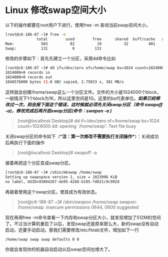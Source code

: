 # Linux 修改swap空间大小

以下的操作都要在root用户下进行，使用free -m 查询当前swap空间大小。

```bash
[root@c6-186-87 ~]# free -m
              total        used        free      shared  buff/cache   available
Mem:            503          82          19          32         401         362
Swap:           131           0         131
```

修改的步骤如下：首先先建立一个分区，采用dd命令比如

```bash
[root@c6-186-87 ~]# dd if=/dev/zero of=/home/swap bs=1024 count=1024000
1024000+0 records in
1024000+0 records out
1048576000 bytes (1.0 GB) copied, 2.75033 s, 381 MB/s
```

这样就会创建/home/swap这么一个分区文件。文件的大小是1024000个block，一般情况下1个block为1K，所以这里空间是1G。这里的bs代表单位。***如果已经修改过一次，则会报下面这个错误，这时候就必须先关闭swap分区（命令 swapoff -a)，修改完成后再开启swap分区(命令：swapon -a )***

> [root@localhost Desktop]# dd if=/dev/zero of=/home/swap bs=1024 count=1024000
> dd: opening `/home/swap': Text file busy

关闭swap分区的命令如下（***注：第一次修改不需要执行关闭操作\***）：关闭成功后再执行下面的操作

> [root@localhost Desktop]# swapoff -a 

接着再把这个分区变成swap分区。

```bash
[root@c6-186-87 ~]# /sbin/mkswap /home/swap
Setting up swapspace version 1, size = 1023996 KiB
no label, UUID=93894267-de95-42b8-b105-7d821c9c992d
```

再接着使用这个swap分区。使其成为有效状态。

> [root@c6-186-87 ~]#  /sbin/swapon /home/swap
> swapon: /home/swap: insecure permissions 0644, 0600 suggested

现在再用free -m命令查看一下内存和swap分区大小，就发现增加了512M的空间了。不过当计算机重启了以后，发现swap还是原来那么大，新的swap没有自动启动，还要手动启动。那我们需要修改/etc/fstab文件，增加如下一行

```bash
/home/swap swap swap defaults 0 0
```

你就会发现你的机器自动启动以后swap空间也增大了。